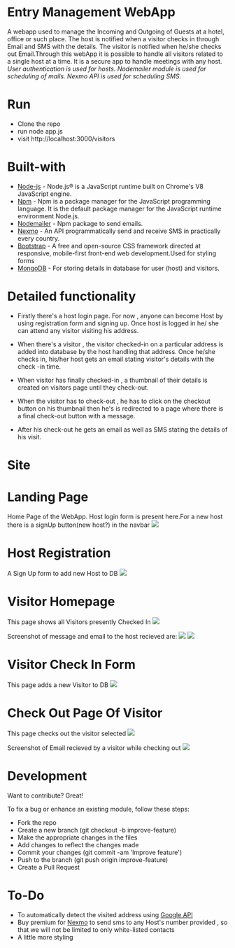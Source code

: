 # Entry Management WebApp
A webapp used to manage the Incoming and Outgoing of Guests at a hotel, office or such place. The host is notified when a visitor checks in through Email and SMS with the details. The visitor is notified when he/she checks out Email.Through this webApp it is possible to handle all visitors related to a single host at a time.
It is a secure app to handle meetings with any host.
*User authentication is used for hosts.*
*Nodemailer module is used for scheduling of mails.*
*Nexmo API is used for scheduling SMS.*

# Run
* Clone the repo
* run node app.js
* visit http://localhost:3000/visitors

# Built-with
* [Node-js](https://nodejs.org/en/docs/)  - Node.js® is a JavaScript runtime built on Chrome's V8 JavaScript engine.
* [Npm](https://docs.npmjs.com/)  -   Npm is a package manager for the JavaScript programming language. It is the default package manager for the JavaScript runtime environment Node.js.
* [Nodemailer](https://www.npmjs.com/package/nodemailer)   - Npm package to send emails.
* [Nexmo](https://www.nexmo.com/)  - An API programmatically send and receive SMS in practically every country.
* [Bootstrap](https://getbootstrap.com/docs/3.3/)  - A free and open-source CSS framework directed at responsive, mobile-first front-end web development.Used for styling forms 
* [MongoDB](https://www.mongodb.com)  - For storing details in database for user (host) and visitors.

# Detailed functionality

* Firstly there's a host login page. For now , anyone can become Host by using registration form and signing up. Once host is logged in he/ she can attend any visitor visiting his address.

* When there's a visitor , the visitor checked-in on a particular address is added into database by the host handling that address. Once he/she checks in, his/her host gets an email stating visitor's details with the check -in time.

* When visitor has finally checked-in , a thumbnail of their details is created on visitors page until they check-out.

* When the visitor has to check-out , he has to click on the checkout button on his thumbnail then he's is redirected to a page where there is a final check-out button with a message.

* After his check-out he gets an email as well as SMS stating the details of his visit.


# Site

# Landing Page
Home Page of the WebApp. Host login form is present here.For a new host there is a signUp button(new host?) in the navbar
![](https://github.com/SufiaAshraf/Entry_management/blob/master/Screenshots/login.png)

# Host Registration
A Sign Up form to add new Host to DB
![](https://github.com/SufiaAshraf/Entry_management/blob/master/Screenshots/Signup.png)

# Visitor Homepage
This page shows all Visitors presently Checked In
![](https://github.com/SufiaAshraf/Entry_management/blob/master/Screenshots/visitorhome.png)

Screenshot of message and email to the host recieved are:
![](https://github.com/SufiaAshraf/Entry_management/blob/master/Message%20Screenshots/WhatsApp%20Image%202019-12-10%20at%205.31.39%20PM%20(1).jpeg)
![](https://github.com/SufiaAshraf/Entry_management/blob/master/Message%20Screenshots/WhatsApp%20Image%202019-12-10%20at%205.34.40%20PM.jpeg)


# Visitor Check In Form
This page adds a new Visitor to DB
![](https://github.com/SufiaAshraf/Entry_management/blob/master/Screenshots/newvisitor.png)

# Check Out Page Of Visitor
This page checks out the visitor selected
![](https://github.com/SufiaAshraf/Entry_management/blob/master/Screenshots/Checkout.png)

Screenshot of Email recieved by a visitor while checking out
![](https://github.com/SufiaAshraf/Entry_management/blob/master/Message%20Screenshots/WhatsApp%20Image%202019-12-10%20at%205.31.39%20PM.jpeg)

# Development
Want to contribute? Great!

To fix a bug or enhance an existing module, follow these steps:
* Fork the repo
* Create a new branch (git checkout -b improve-feature)
* Make the appropriate changes in the files
* Add changes to reflect the changes made
* Commit your changes (git commit -am 'Improve feature')
* Push to the branch (git push origin improve-feature)
* Create a Pull Request


# To-Do
* To automatically detect the visited address using [Google API](https://developers.google.com/maps/documentation)
* Buy premium for [Nexmo](https://dashboard.nexmo.com/test-numbers) to send sms to any Host's number provided , so that we will not be limited to only white-listed contacts
* A little more styling
